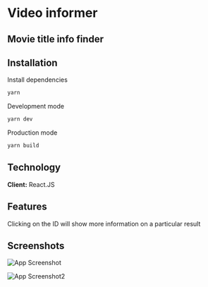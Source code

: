 
# Video informer
## Movie title info finder




## Installation




Install dependencies
```bash
yarn
```
Development mode
```bash
yarn dev 
```
Production mode
```bash
yarn build
```

## Technology

**Client:** React.JS






## Features

Clicking on the ID will show more information on a particular result
## Screenshots

![App Screenshot](https://i2.paste.pics/N7POG.png)

![App Screenshot2](https://i2.paste.pics/N7PQ1.png)
